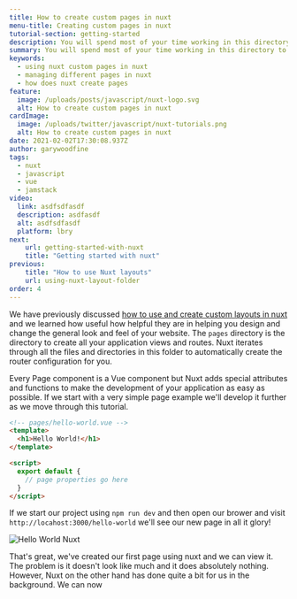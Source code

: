 ```yaml
---
title: How to create custom pages in nuxt
menu-title: Creating custom pages in nuxt
tutorial-section: getting-started
description: You will spend most of your time working in this directory to create pages for your Nuxt app
summary: You will spend most of your time working in this directory to create pages for your Nuxt app.
keywords:
  - using nuxt custom pages in nuxt
  - managing different pages in nuxt
  - how does nuxt create pages
feature:
  image: /uploads/posts/javascript/nuxt-logo.svg
  alt: How to create custom pages in nuxt
cardImage:
  image: /uploads/twitter/javascript/nuxt-tutorials.png
  alt: How to create custom pages in nuxt
date: 2021-02-02T17:30:08.937Z
author: garywoodfine
tags:
  - nuxt
  - javascript
  - vue
  - jamstack
video:
  link: asdfsdfasdf
  description: asdfasdf
  alt: asdfsdfasdf
  platform: lbry
next:
    url: getting-started-with-nuxt
    title: "Getting started with nuxt"
previous:
    title: "How to use Nuxt layouts"
    url: using-nuxt-layout-folder
order: 4
---
```


We have previously discussed [how to use and create custom layouts in nuxt](/using-nuxt-layout-folder "How to use Nuxt layouts | Geek.I.Am")
 and we learned how useful how helpful they are in helping you design and change the general look and feel of your 
website.  The `pages` directory is the directory to create all your application views and routes.  Nuxt iterates 
through all the files and directories in this folder to automatically create the router configuration for  you.

Every Page component is a Vue component but Nuxt adds special attributes and functions to make the development of your 
application as easy as possible. If we start with a very simple page example we'll develop it further as we move through
this tutorial.

```html
<!-- pages/hello-world.vue -->
<template>
  <h1>Hello World!</h1>
</template>

<script>
  export default {
    // page properties go here
  }
</script>

```

If we start our project using `npm run dev`  and then open our brower and visit `http://locahost:3000/hello-world` 
we'll see our new page in all it glory!

![Hello World Nuxt](~/uploads/hello-worl-nuxt.png "Nuxt Hello World!")

That's great, we've created our first page using nuxt and we can view it. The problem is it doesn't look like much and 
it does absolutely nothing. However, Nuxt on the other hand has done quite a bit for us in the background. We can now 
